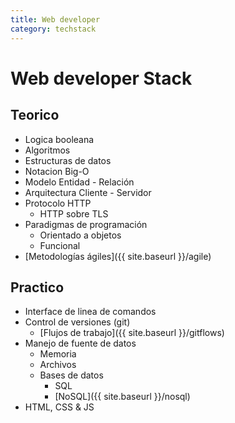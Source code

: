 ```yaml
---
title: Web developer
category: techstack
---
```

# Web developer Stack

## Teorico
- Logica booleana
- Algoritmos
- Estructuras de datos
- Notacion Big-O
- Modelo Entidad - Relación
- Arquitectura Cliente - Servidor
- Protocolo HTTP
  - HTTP sobre TLS
- Paradigmas de programación
  - Orientado a objetos
  - Funcional
- [Metodologías ágiles]({{ site.baseurl }}/agile)

## Practico
- Interface de linea de comandos
- Control de versiones (git)
  - [Flujos de trabajo]({{ site.baseurl }}/gitflows)
- Manejo de fuente de datos
  - Memoria
  - Archivos
  - Bases de datos
    - SQL
    - [NoSQL]({{ site.baseurl }}/nosql)
- HTML, CSS & JS
